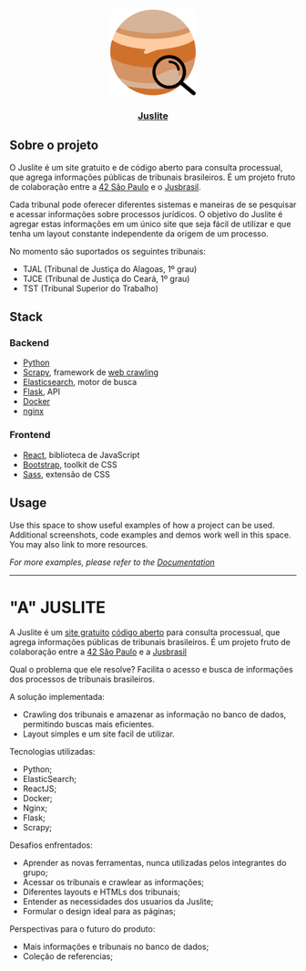 <br/>
<p align="center">
  <a href="https://juslite.42sp.org.br/">
    <img src="https://github.com/juspiter/juslite/raw/main/page/public/image/logo.svg" alt="Logo Juspiter" width="150" height="150">
  </a>
  <a href="https://juslite.42sp.org.br/">
    <h3 align="center">Juslite</h3>
  </a>
</p>


## Sobre o projeto

O Juslite é um site gratuito e de código aberto para consulta processual, que agrega informações públicas de tribunais brasileiros. É um projeto fruto de colaboração entre a [42 São Paulo](https://www.42sp.org.br/) e o [Jusbrasil](https://www.jusbrasil.com.br/home).

Cada tribunal pode oferecer diferentes sistemas e maneiras de se pesquisar e acessar informações sobre processos jurídicos. O objetivo do Juslite é agregar estas informações em um único site que seja fácil de utilizar e que tenha um layout constante independente da origem de um processo.

No momento são suportados os seguintes tribunais:
- TJAL (Tribunal de Justiça do Alagoas, 1º grau)
- TJCE (Tribunal de Justiça do Ceará, 1º grau)
- TST (Tribunal Superior do Trabalho)

## Stack

### Backend
* [Python](https://www.python.org/)
* [Scrapy](https://scrapy.org/), framework de [web crawling](https://pt.wikipedia.org/wiki/Rastreador_web)
* [Elasticsearch](https://www.elastic.co/pt/), motor de busca
* [Flask](https://flask.palletsprojects.com/en/2.0.x/), API
* [Docker](https://www.docker.com/)
* [nginx](https://nginx.org/en/)

### Frontend
* [React](https://reactjs.org/), biblioteca de JavaScript
* [Bootstrap](https://getbootstrap.com/), toolkit de CSS
* [Sass](https://sass-lang.com/), extensão de CSS

## Usage

Use this space to show useful examples of how a project can be used. Additional screenshots, code examples and demos work well in this space. You may also link to more resources.

_For more examples, please refer to the [Documentation](https://example.com)_





-----------------------------------

# "A" JUSLITE

A Juslite é um <a href="https://juslite.42sp.org.br">site gratuito</a> <a href="https://github.com/juspiter/juslite"> código aberto</a> para consulta processual, que agrega informações públicas de tribunais brasileiros. É um projeto fruto de colaboração entre a <a href="https://www.42sp.org.br/">42 São Paulo</a> e a <a href="https://www.jusbrasil.com.br/">Jusbrasil</a>

Qual o problema que ele resolve?
  Facilita o acesso e busca de informações dos processos de tribunais brasileiros.
  
A solução implementada: 
  - Crawling dos tribunais e amazenar as informação no banco de dados, permitindo buscas mais eficientes.
  - Layout simples e um site facil de utilizar.

Tecnologias utilizadas:
  - Python;
  - ElasticSearch;
  - ReactJS;
  - Docker;
  - Nginx;
  - Flask;
  - Scrapy;

Desafios enfrentados:
  - Aprender as novas ferramentas, nunca utilizadas pelos integrantes do grupo;
  - Acessar os tribunais e crawlear as informações;
  - Diferentes layouts e HTMLs dos tribunais;
  - Entender as necessidades dos usuarios da Juslite;
  - Formular o design ideal para as páginas;

Perspectivas para o futuro do produto:
  - Mais informações e tribunais no banco de dados;
  - Coleção de referencias;
